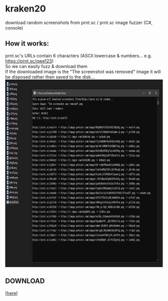 # kraken20
download random screenshots from prnt.sc / prnt.sc image fuzzer (C#, console)

## How it works:
prnt.sc's URLs contain 6 characters (ASCII lowercase & numbers... e.g. https://prnt.sc/qwe123) <br>
So we can easily fuzz & download them <br>
If the downloaded image is the "The screenshot was removed" image it will be disposed rather then saved to the disk...<br>
<img src="preview.png" width="950" height="600">

## DOWNLOAD
\[[here](https://github.com/0xC0LD/kraken20/raw/master/kraken20/bin/Release/kraken20.exe)\]
